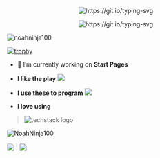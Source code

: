 <p align="center">
  <img src="https://readme-typing-svg.demolab.com?font=Kdam+Thmor+Pro&size=35&duration=4000&pause=1000&color=000000&center=true&vCenter=true&width=435&lines=Hey%F0%9F%91%8B%2C+I'm+NoahNinja100" alt="https://git.io/typing-svg" />
</p> <p align="center">
  <img src="https://readme-typing-svg.demolab.com?font=Kdam+Thmor+Pro&duration=4000&pause=1000&color=000000&center=true&vCenter=true&width=435&lines=I+Am+A+Javascript%2FLua+Programmer" alt="https://git.io/typing-svg" />
</p>
<p align="left"> <img src="https://komarev.com/ghpvc/?username=noahninja100&label=Profile%20views&color=000000&style=flat" alt="noahninja100" /> </p>

[![trophy](https://github-profile-trophy.vercel.app/?username=noahninja100&theme=onedark)](https://github.com/ryo-ma/github-profile-trophy)

- 🔭 I’m currently working on **Start Pages**
- **I like the play** <img src="https://img.shields.io/badge/Counter_Strike-000000?style=for-the-badge&logo=counter-strike&logoColor=white" />
- **I use these to program** <img src="https://img.shields.io/badge/VSCode-0078D4?style=for-the-badge&logo=visual%20studio%20code&logoColor=white" /> 

- **I love using**
> ![techstack logo](https://readme-components.vercel.app/api?component=logo&logo=react&animation=spin&fill=000000)


<p><img align="center" src="https://github-readme-stats.vercel.app/api/top-langs?username=NoahNinja100&show_icons=true&theme=dark&locale=en&layout=compact" alt="NoahNinja100" /></p>

<a href="https://github.com/anuraghazra/github-readme-stats"><img align="center" src="https://github-readme-stats-git-masterrstaa-rickstaa.vercel.app/api?username=noahninja100&show_icons=true&include_all_commits=true&theme=transparent&count_private=true&hide=issues,prs" /></a> | <a href="https://github.com/anuraghazra/github-readme-stats"><img align="center" src="https://github-readme-stats-git-masterrstaa-rickstaa.vercel.app/api/top-langs/?username=noahninja100&layout=compact&theme=transparent&hide_border=true" /></a>
